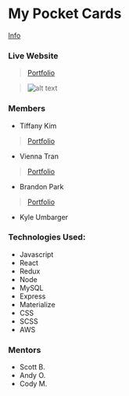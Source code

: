 # My Pocket Cards


<a href="https://docs.google.com/document/d/e/2PACX-1vRnMhvRsIwCM5L5HrqSSKtPj1Nv0on5mibMI11Sfl8hiL9IRtGw-iutG0uJzlUcRXaevK1bGtRLdUSX/pub" target="_blank">Info</a>

### Live Website
> <a href="https://mypocketcards.com/" target="_blank">Portfolio</a>

> ![alt text](https://media.giphy.com/media/fipY3GDKQUgPno7QvX/giphy.gif)

### Members
- Tiffany Kim 
> <a href="https://tiffanyykim.com/" target="_blank">Portfolio</a>
- Vienna Tran 
> <a href="https://viennatran.com//" target="_blank">Portfolio</a>
- Brandon Park 
> <a href="https://brandontravispark.com/" target="_blank">Portfolio</a>
- Kyle Umbarger

### Technologies Used:
- Javascript
- React
- Redux
- Node
- MySQL
- Express
- Materialize
- CSS
- SCSS
- AWS

### Mentors
- Scott B.
- Andy O.
- Cody M.

